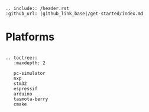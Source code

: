 ```eval_rst
.. include:: /header.rst
:github_url: |github_link_base|/get-started/index.md
```
# Platforms

```eval_rst

.. toctree::
   :maxdepth: 2

   pc-simulator
   nxp
   stm32
   espressif
   arduino
   tasmota-berry
   cmake
```


